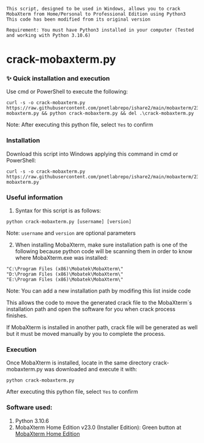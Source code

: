 ```batch
This script, designed to be used in Windows, allows you to crack MobaXterm from Home/Personal to Professional Edition using Python3
This code has been modified from its original version

Requirement: You must have Python3 installed in your computer (Tested and working with Python 3.10.6)
```

# crack-mobaxterm.py

### ✨ Quick installation and execution
Use cmd or PowerShell to execute the following:
```batch
curl -s -o crack-mobaxterm.py https://raw.githubusercontent.com/pnetlabrepo/ishare2/main/mobaxterm/23.0/crack-mobaxterm.py && python crack-mobaxterm.py && del .\crack-mobaxterm.py
```
Note: After executing this python file, select `Yes` to confirm

### Installation
Download this script into Windows applying this command in cmd or PowerShell:
```batch
curl -s -o crack-mobaxterm.py https://raw.githubusercontent.com/pnetlabrepo/ishare2/main/mobaxterm/23.0/crack-mobaxterm.py
```

### Useful information
1. Syntax for this script is as follows:

```batch
python crack-mobaxterm.py [username] [version]
```

Note: `username` and `version` are optional parameters

2. When installing MobaXterm, make sure installation path is one of the following because python code will be scanning them in order to know where MobaXterm.exe was installed:

```batch
"C:\Program Files (x86)\Mobatek\MobaXterm\"
"D:\Program Files (x86)\Mobatek\MobaXterm\"
"E:\Program Files (x86)\Mobatek\MobaXterm\"
```

Note: You can add a new installation path by modifing this list inside code

   This allows the code to move the generated crack file to the MobaXterm´s installation path and open the software for you when crack process finishes.
   
   If MobaXterm is installed in another path, crack file will be generated as well but it must be moved manually by you to complete the process.

### Execution
Once MobaXterm is installed, locate in the same directory crack-mobaxterm.py was downloaded and execute it with:
```batch
python crack-mobaxterm.py
```
After executing this python file, select `Yes` to confirm

### Software used:

1. Python 3.10.6
2. MobaXterm Home Edition v23.0 (Installer Edition): Green button at [MobaXterm Home Edition](https://mobaxterm.mobatek.net/download-home-edition.html)
